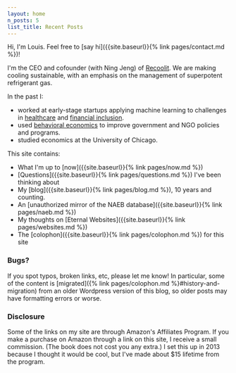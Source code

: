 ```yaml
---
layout: home
n_posts: 5
list_title: Recent Posts
---
```


Hi, I'm Louis. Feel free to [say hi]({{site.baseurl}}{% link pages/contact.md %})!

I'm the CEO and cofounder (with Ning Jeng) of [Recoolit](https://www.recoolit.com/). We are making cooling sustainable, with an emphasis on the management of superpotent refrigerant gas.

In the past I:
* worked at early-stage startups applying machine learning to challenges in [healthcare](https://agathos.io) and [financial inclusion](https://trueaccord.com).
* used [behavioral economics](https://ideas42.org) to improve government and NGO policies and programs.
* studied economics at the University of Chicago.

This site contains:
* What I'm up to [now]({{site.baseurl}}{% link pages/now.md %})
* [Questions]({{site.baseurl}}{% link pages/questions.md %}) I've been thinking about
* My [blog]({{site.baseurl}}{% link pages/blog.md %}), 10 years and counting.
* An [unauthorized mirror of the NAEB database]({{site.baseurl}}{% link pages/naeb.md %})
* My thoughts on [Eternal Websites]({{site.baseurl}}{% link pages/websites.md %})
* The [colophon]({{site.baseurl}}{% link pages/colophon.md %}) for this site

<div class="accordion"> 
<h3>Bugs?</h3>
<p>
If you spot typos, broken links, etc, please let me know! In particular, some of the content is [migrated]({% link pages/colophon.md %}#history-and-migration) from an older Wordpress version of this blog, so older posts may have formatting errors or worse.
</p>
</div>

<div class="accordion"> 
  <h3>Disclosure
  </h3>
  <p>Some of the links on my site are through Amazon's Affiliates Program. If you make a purchase on Amazon through a link on this site, I receive a small commission. (The book does not cost you any extra.) I set this up in 2013 because I thought it would be cool, but I've made about $15 lifetime from the program.
  </p>
</div>

<br>
<br>

